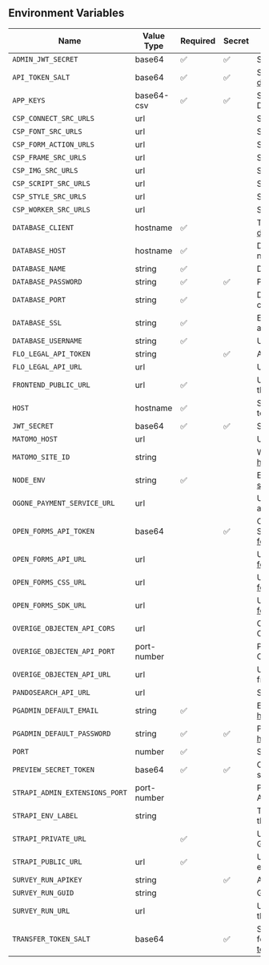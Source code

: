 ## Environment Variables

| Name                           | Value Type  | Required | Secret | Description                                                                                                                                                                              | Example                                                                                               | Default (Dev)                                                                                         |
| ------------------------------ | ----------- | -------- | ------ | ---------------------------------------------------------------------------------------------------------------------------------------------------------------------------------------- | ----------------------------------------------------------------------------------------------------- | ----------------------------------------------------------------------------------------------------- |
| `ADMIN_JWT_SECRET`             | base64      | ✅       | ✅     | Secret for signing JSON Web Tokens for the Strapi Dashboard                                                                                                                              | `pIUa5y9fIImYq2Nf92AUEw==`                                                                            | ``                                                                                                    |
| `API_TOKEN_SALT`               | base64      | ✅       | ✅     | Salt for generating API tokens. See: https://docs.strapi.io/dev-docs/configurations/api-tokens                                                                                           | `IC4EEAGXng5SMrQ/PLIG7w==`                                                                            | ``                                                                                                    |
| `APP_KEYS`                     | base64-csv  | ✅       | ✅     | Strapi Dashboard session keys for the Users & Permissions plugin and the Documentation plugin. See: https://docs.strapi.io/dev-docs/configurations/server                                | `HgsaHdyAo9hfQ0Fg8fsKpA==,wXd+qAHOW4SRbR66Xe1iXg==,kmzb3IBcHBSeR1yx5J0zbQ==,9dz6sBd8YqFIUxw0zCwEsQ==` | `HgsaHdyAo9hfQ0Fg8fsKpA==,wXd+qAHOW4SRbR66Xe1iXg==,kmzb3IBcHBSeR1yx5J0zbQ==,9dz6sBd8YqFIUxw0zCwEsQ==` |
| `CSP_CONNECT_SRC_URLS`         | url         |          |        | Space-separated list of URLs to allow in `Content-Security-Policy` for `connect-src`                                                                                                     | `https://example.com https://api.example.com`                                                         | ``                                                                                                    |
| `CSP_FONT_SRC_URLS`            | url         |          |        | Space-separated list of URLs to allow in `Content-Security-Policy` for `font-src`                                                                                                        | `https://fonts.googleapis.com https://fonts.gstatic.com`                                              | ``                                                                                                    |
| `CSP_FORM_ACTION_URLS`         | url         |          |        | Space-separated list of URLs to allow in `Content-Security-Policy` for `form-action`                                                                                                     | ``                                                                                                    | ``                                                                                                    |
| `CSP_FRAME_SRC_URLS`           | url         |          |        | Space-separated list of URLs to allow in `Content-Security-Policy` for `frame-src`                                                                                                       | ``                                                                                                    | ``                                                                                                    |
| `CSP_IMG_SRC_URLS`             | url         |          |        | Space-separated list of URLs to allow in `Content-Security-Policy` for `img-src`                                                                                                         | ``                                                                                                    | ``                                                                                                    |
| `CSP_SCRIPT_SRC_URLS`          | url         |          |        | Space-separated list of URLs to allow in `Content-Security-Policy` for `script-src`                                                                                                      | `https://unpkg.com/@utrecht/ https://unpkg.com/@nl-design-system/`                                    | ``                                                                                                    |
| `CSP_STYLE_SRC_URLS`           | url         |          |        | Space-separated list of URLs to allow in `Content-Security-Policy` for `style-src`                                                                                                       | `https://unpkg.com/@utrecht/ https://unpkg.com/@nl-design-system/`                                    | ``                                                                                                    |
| `CSP_WORKER_SRC_URLS`          | url         |          |        | Space-separated list of URLs to allow in `Content-Security-Policy` for `worker-src`                                                                                                      | ``                                                                                                    | ``                                                                                                    |
| `DATABASE_CLIENT`              | hostname    | ✅       |        | Type of database to use for Strapi. See: https://docs.strapi.io/dev-docs/configurations/database                                                                                         | ``                                                                                                    | `postgres`                                                                                            |
| `DATABASE_HOST`                | hostname    | ✅       |        | Database hostname. When using Docker, this must be the hostname in the internal network. In Docker Compose the default is the name of the service.                                       | `0.0.0.0`                                                                                             | `0.0.0.0`                                                                                             |
| `DATABASE_NAME`                | string      | ✅       |        | Database name where your SQL tables are at.                                                                                                                                              | `my_database`                                                                                         | `postgres`                                                                                            |
| `DATABASE_PASSWORD`            | string      | ✅       | ✅     | Password for your database user.                                                                                                                                                         | ``                                                                                                    | `root`                                                                                                |
| `DATABASE_PORT`                | string      | ✅       |        | Database port number or container name. When using Docker, this can be the container name instead of a port number.                                                                      | `pdc_strapi_db`                                                                                       | `pdc_strapi_db`                                                                                       |
| `DATABASE_SSL`                 | string      | ✅       |        | Enable SSL to use an encrypted connection. Typically `false` during development, and `true` in production.                                                                               | ``                                                                                                    | `false`                                                                                               |
| `DATABASE_USERNAME`            | string      | ✅       |        | Username for your database.                                                                                                                                                              | `postgres`                                                                                            | `postgres`                                                                                            |
| `FLO_LEGAL_API_TOKEN`          | string      |          | ✅     | API token for the Flo Legal API, used to access legal documents and templates.                                                                                                           | `xxxxxxxx`                                                                                            | `xxxxxxxx`                                                                                            |
| `FLO_LEGAL_API_URL`            | url         |          |        | URL for the Flo Legal API, used to access legal documents and templates.                                                                                                                 | `https://example.com/api`                                                                             | ``                                                                                                    |
| `FRONTEND_PUBLIC_URL`          | url         | ✅       |        | URL where the preview of pages in the Strapi Dashboard are hosted. You can use the Docker container name as the URL, for example: http://pdc_frontend:3000.                              | ``                                                                                                    | `http://pdc_frontend:3000`                                                                            |
| `HOST`                         | hostname    | ✅       |        | Strapi Dashboard hostname where users will access Strapi. Use `0.0.0.0` to respond to any hostname.                                                                                      | `0.0.0.0`                                                                                             | `0.0.0.0`                                                                                             |
| `JWT_SECRET`                   | base64      | ✅       | ✅     | Secret for signing JSON Web Tokens for the Strapi API                                                                                                                                    | `pIUa5y9fIImYq2Nf92AUEw==`                                                                            | ``                                                                                                    |
| `MATOMO_HOST`                  | url         |          |        | URL where the Matomo is hosted                                                                                                                                                           | `https://example.com`                                                                                 | `https://example.com`                                                                                 |
| `MATOMO_SITE_ID`               | string      |          |        | Website ID for the Matomo tracker API. See: https://matomo.org/faq/general/faq_19212/                                                                                                    | `36D0C594-E017-485B-B032-C436`                                                                        | `36D0C594-E017-485B-B032-C436EC876E5B`                                                                |
| `NODE_ENV`                     | string      | ✅       |        | Enable production mode for Node.js. See: https://nodejs.org/en/learn/getting-started/nodejs-the-difference-between-development-and-production                                            | ``                                                                                                    | `production`                                                                                          |
| `OGONE_PAYMENT_SERVICE_URL`    | url         |          |        | URL of the Ogone payment form target. Typically you will use different values for acceptance and production.                                                                             | ``                                                                                                    | ``                                                                                                    |
| `OPEN_FORMS_API_TOKEN`         | base64      |          | ✅     | Open Forms API token, used to access access forms from the website and the Strapi Dashboard. See: https://open-forms.readthedocs.io/en/stable/configuration/general/cms_integration.html | `pIUa5y9fIImYq2Nf92AUEw==`                                                                            | `pIUa5y9fIImYq2Nf92AUEw==`                                                                            |
| `OPEN_FORMS_API_URL`           | url         |          |        | URL for the Open Forms v2 API. See: https://open-forms.readthedocs.io/en/stable/developers/embedding.html                                                                                | ``                                                                                                    | `http://localhost:8000/api/v2/`                                                                       |
| `OPEN_FORMS_CSS_URL`           | url         |          |        | URL for the Open Forms SDK CSS file. See: https://open-forms.readthedocs.io/en/stable/developers/embedding.html                                                                          | ``                                                                                                    | `http://localhost:8000/static/sdk/open-forms-sdk.css`                                                 |
| `OPEN_FORMS_SDK_URL`           | url         |          |        | URL for the Open Forms SDK JavaScript file. See: https://open-forms.readthedocs.io/en/stable/developers/embedding.html                                                                   | `http://localhost:8000/static/sdk/open-forms-sdk.js`                                                  | `http://localhost:8000/static/sdk/open-forms-sdk.js`                                                  |
| `OVERIGE_OBJECTEN_API_CORS`    | url         |          |        | CORS settings for the Overige Objecten API. This is used to access the Overige Objecten API from the frontend.                                                                           | `http://localhost:8000`                                                                               | ``                                                                                                    |
| `OVERIGE_OBJECTEN_API_PORT`    | port-number |          |        | Port number for the Overige Objecten API. This is used to access the Overige Objecten API from the frontend.                                                                             | `4001`                                                                                                | `4001`                                                                                                |
| `OVERIGE_OBJECTEN_API_URL`     | url         |          |        | URL for the Overige Objecten API. This is used to access the Overige Objecten API from the frontend.                                                                                     | `http://localhost:4001/api/v2`                                                                        | `http://localhost:4001/api/v2`                                                                        |
| `PANDOSEARCH_API_URL`          | url         |          |        | See: https://developer.pandosearch.com/api/                                                                                                                                              | ``                                                                                                    | `https://public.pandosearch.com/example.com/`                                                         |
| `PGADMIN_DEFAULT_EMAIL`        | string      | ✅       |        | E-mail address for the initial administrator account. See: https://www.pgadmin.org/docs/pgadmin4/development/container_deployment.html                                                   | `admin@admin.com`                                                                                     | `admin@admin.com`                                                                                     |
| `PGADMIN_DEFAULT_PASSWORD`     | string      | ✅       | ✅     | Password for the initial administrator account. See: https://www.pgadmin.org/docs/pgadmin4/development/container_deployment.html                                                         | `root`                                                                                                | `root`                                                                                                |
| `PORT`                         | number      | ✅       |        | Strapi Dashboard port number.                                                                                                                                                            | `1337`                                                                                                | `1337`                                                                                                |
| `PREVIEW_SECRET_TOKEN`         | base64      | ✅       | ✅     | Configure Strapi Dashboard and the website with the same secret, to be able to show unpublished content in preview mode.                                                                 | ``                                                                                                    | `SGVsbG8sIHdvcmxkIQ==`                                                                                |
| `STRAPI_ADMIN_EXTENSIONS_PORT` | port-number |          |        | Port number for the Strapi Admin Extensions. This is used to access the Strapi Admin Extensions from the frontend.                                                                       | `4002`                                                                                                | `4002`                                                                                                |
| `STRAPI_ENV_LABEL`             | string      |          |        | Text describing the environment, used to warn users of Strapi Dashboard when they are not working in production. Can not be localized.                                                   | ``                                                                                                    | `Development`                                                                                         |
| `STRAPI_PRIVATE_URL`           |             | ✅       |        | URL where Strapi is available on the internal network, for example to access the GraphQL API. You can use the Docker container name, e.g. http://pdc_strapi:1337.                        | `http://pdc_strapi:1337`                                                                              | `http://pdc_strapi:1337`                                                                              |
| `STRAPI_PUBLIC_URL`            | url         | ✅       |        | URL where Strapi is available to the public. You can use the Docker container name, e.g. http://pdc_strapi:1337.                                                                         | `http://pdc_strapi:1337`                                                                              | `http://pdc_strapi:1337`                                                                              |
| `SURVEY_RUN_APIKEY`            | string      |          | ✅     | API key for the Survey Run, used to access the Survey Run from the frontend.                                                                                                             | `CE1E9957-EB87-4581-8EDC-0B35D67D548D`                                                                | `CE1E9957-EB87-4581-8EDC-0B35D67D548D`                                                                |
| `SURVEY_RUN_GUID`              | string      |          |        | GUID for the Survey Run, used to identify the specific survey instance.                                                                                                                  | `E305616D-6548-4F84-9C34-59C20A8F0267`                                                                | `E305616D-6548-4F84-9C34-59C20A8F0267`                                                                |
| `SURVEY_RUN_URL`               | url         |          |        | URL where the Survey Run is hosted. This is used to access the Survey Run from the frontend.                                                                                             | `http://localhost:8000`                                                                               | `https://example.com`                                                                                 |
| `TRANSFER_TOKEN_SALT`          | base64      |          | ✅     | Salt for generating Transfer tokens. If no transfer token salt is defined, transfer features will be disabled. See: https://docs.strapi.io/user-docs/settings/transfer-tokens            | `HtHorFUigcXPMtDF/kAHcQ==`                                                                            | ``                                                                                                    |
